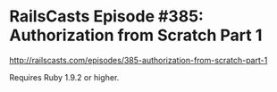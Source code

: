 # RailsCasts Episode #385: Authorization from Scratch Part 1

http://railscasts.com/episodes/385-authorization-from-scratch-part-1

Requires Ruby 1.9.2 or higher.

